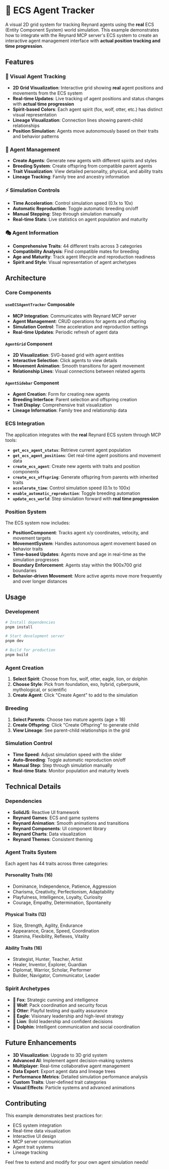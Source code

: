 # 🦊 ECS Agent Tracker

A visual 2D grid system for tracking Reynard agents using the **real** ECS (Entity Component System) world simulation. This example demonstrates how to integrate with the Reynard MCP server's ECS system to create an interactive agent management interface with **actual position tracking and time progression**.

## Features

### 🎯 Visual Agent Tracking

- **2D Grid Visualization**: Interactive grid showing **real** agent positions and movements from the ECS system
- **Real-time Updates**: Live tracking of agent positions and status changes with **actual time progression**
- **Spirit-based Colors**: Each agent spirit (fox, wolf, otter, etc.) has distinct visual representation
- **Lineage Visualization**: Connection lines showing parent-child relationships
- **Position Simulation**: Agents move autonomously based on their traits and behavior patterns

### 🧬 Agent Management

- **Create Agents**: Generate new agents with different spirits and styles
- **Breeding System**: Create offspring from compatible parent agents
- **Trait Visualization**: View detailed personality, physical, and ability traits
- **Lineage Tracking**: Family tree and ancestry information

### ⚡ Simulation Controls

- **Time Acceleration**: Control simulation speed (0.1x to 10x)
- **Automatic Reproduction**: Toggle automatic breeding on/off
- **Manual Stepping**: Step through simulation manually
- **Real-time Stats**: Live statistics on agent population and maturity

### 🎭 Agent Information

- **Comprehensive Traits**: 44 different traits across 3 categories
- **Compatibility Analysis**: Find compatible mates for breeding
- **Age and Maturity**: Track agent lifecycle and reproduction readiness
- **Spirit and Style**: Visual representation of agent archetypes

## Architecture

### Core Components

#### `useECSAgentTracker` Composable

- **MCP Integration**: Communicates with Reynard MCP server
- **Agent Management**: CRUD operations for agents and offspring
- **Simulation Control**: Time acceleration and reproduction settings
- **Real-time Updates**: Periodic refresh of agent data

#### `AgentGrid` Component

- **2D Visualization**: SVG-based grid with agent entities
- **Interactive Selection**: Click agents to view details
- **Movement Animation**: Smooth transitions for agent movement
- **Relationship Lines**: Visual connections between related agents

#### `AgentSidebar` Component

- **Agent Creation**: Form for creating new agents
- **Breeding Interface**: Parent selection and offspring creation
- **Trait Display**: Comprehensive trait visualization
- **Lineage Information**: Family tree and relationship data

### ECS Integration

The application integrates with the **real** Reynard ECS system through MCP tools:

- **`get_ecs_agent_status`**: Retrieve current agent population
- **`get_ecs_agent_positions`**: Get real-time agent positions and movement data
- **`create_ecs_agent`**: Create new agents with traits and position components
- **`create_ecs_offspring`**: Generate offspring from parents with inherited traits
- **`accelerate_time`**: Control simulation speed (0.1x to 100x)
- **`enable_automatic_reproduction`**: Toggle breeding automation
- **`update_ecs_world`**: Step simulation forward with **real time progression**

### Position System

The ECS system now includes:

- **PositionComponent**: Tracks agent x/y coordinates, velocity, and movement targets
- **MovementSystem**: Handles autonomous agent movement based on behavior traits
- **Time-based Updates**: Agents move and age in real-time as the simulation progresses
- **Boundary Enforcement**: Agents stay within the 900x700 grid boundaries
- **Behavior-driven Movement**: More active agents move more frequently and over longer distances

## Usage

### Development

```bash
# Install dependencies
pnpm install

# Start development server
pnpm dev

# Build for production
pnpm build
```

### Agent Creation

1. **Select Spirit**: Choose from fox, wolf, otter, eagle, lion, or dolphin
2. **Choose Style**: Pick from foundation, exo, hybrid, cyberpunk, mythological, or scientific
3. **Create Agent**: Click "Create Agent" to add to the simulation

### Breeding

1. **Select Parents**: Choose two mature agents (age ≥ 18)
2. **Create Offspring**: Click "Create Offspring" to generate child
3. **View Lineage**: See parent-child relationships in the grid

### Simulation Control

- **Time Speed**: Adjust simulation speed with the slider
- **Auto-Breeding**: Toggle automatic reproduction on/off
- **Manual Step**: Step through simulation manually
- **Real-time Stats**: Monitor population and maturity levels

## Technical Details

### Dependencies

- **SolidJS**: Reactive UI framework
- **Reynard Games**: ECS and game systems
- **Reynard Animation**: Smooth animations and transitions
- **Reynard Components**: UI component library
- **Reynard Charts**: Data visualization
- **Reynard Themes**: Consistent theming

### Agent Traits System

Each agent has 44 traits across three categories:

#### Personality Traits (16)

- Dominance, Independence, Patience, Aggression
- Charisma, Creativity, Perfectionism, Adaptability
- Playfulness, Intelligence, Loyalty, Curiosity
- Courage, Empathy, Determination, Spontaneity

#### Physical Traits (12)

- Size, Strength, Agility, Endurance
- Appearance, Grace, Speed, Coordination
- Stamina, Flexibility, Reflexes, Vitality

#### Ability Traits (16)

- Strategist, Hunter, Teacher, Artist
- Healer, Inventor, Explorer, Guardian
- Diplomat, Warrior, Scholar, Performer
- Builder, Navigator, Communicator, Leader

### Spirit Archetypes

- **🦊 Fox**: Strategic cunning and intelligence
- **🐺 Wolf**: Pack coordination and security focus
- **🦦 Otter**: Playful testing and quality assurance
- **🦅 Eagle**: Visionary leadership and high-level strategy
- **🦁 Lion**: Bold leadership and confident decisions
- **🐬 Dolphin**: Intelligent communication and social coordination

## Future Enhancements

- **3D Visualization**: Upgrade to 3D grid system
- **Advanced AI**: Implement agent decision-making systems
- **Multiplayer**: Real-time collaborative agent management
- **Data Export**: Export agent data and lineage trees
- **Performance Metrics**: Detailed simulation performance analysis
- **Custom Traits**: User-defined trait categories
- **Visual Effects**: Particle systems and advanced animations

## Contributing

This example demonstrates best practices for:

- ECS system integration
- Real-time data visualization
- Interactive UI design
- MCP server communication
- Agent trait systems
- Lineage tracking

Feel free to extend and modify for your own agent simulation needs!
